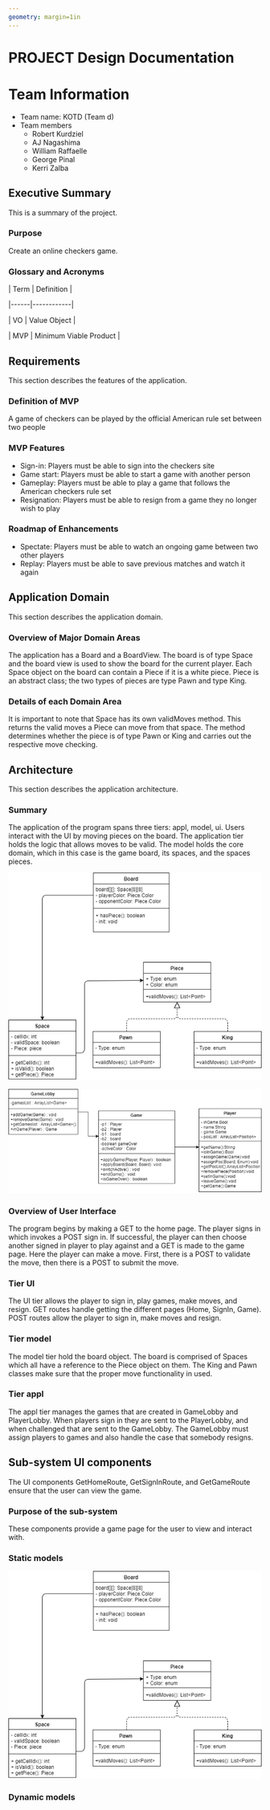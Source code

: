 ```yaml
---
geometry: margin=1in
---
```

# PROJECT Design Documentation


# Team Information
* Team name: KOTD (Team d)
* Team members
    * Robert Kurdziel
    * AJ Nagashima
    * William Raffaelle
    * George Pinal
    * Kerri Zalba

## Executive Summary

This is a summary of the project.

### Purpose
Create an online checkers game.

### Glossary and Acronyms


| Term | Definition |

|------|------------|

| VO | Value Object |

| MVP | Minimum Viable Product |


## Requirements

This section describes the features of the application.


### Definition of MVP
A game of checkers can be played by the official American rule set between two people

### MVP Features
* Sign-in: Players must be able to sign into the checkers site
* Game start: Players must be able to start a game with another person
* Gameplay: Players must be able to play a game that follows the American checkers rule set
* Resignation: Players must be able to resign from a game they no longer wish to play

### Roadmap of Enhancements
* Spectate: Players must be able to watch an ongoing game between two other players
* Replay: Players must be able to save previous matches and watch it again


## Application Domain

This section describes the application domain.

### Overview of Major Domain Areas

The application has a Board and a BoardView. The board is of type Space and the board view is used to show
the board for the current player. Each Space object on the board can contain a Piece if it is a white piece. Piece is
an abstract class; the two types of pieces are type Pawn and type King. 

### Details of each Domain Area

It is important to note that Space has its own validMoves method. This returns the valid moves a Piece can move from
that space. The method determines whether the piece is of type Pawn or King and carries out the respective move checking.

## Architecture

This section describes the application architecture.

### Summary

The application of the program spans three tiers: appl, model, ui. Users interact with the UI by moving 
pieces on the board. The application tier holds the logic that allows moves to be valid. The model holds the core 
domain, which in this case is the game board, its spaces, and the spaces pieces. 

![](board.png)


![](game.png)

### Overview of User Interface

The program begins by making a GET to the home page. The player signs in which invokes a POST sign in. If successful,
the player can then choose another signed in player to play against and a GET is made to the game page. Here the player
can make a move. First, there is a POST to validate the move, then there is a POST to submit the move.

### Tier UI

The UI tier allows the player to sign in, play games, make moves, and resign. GET routes handle getting the different
pages (Home, SignIn, Game). POST routes allow the player to sign in, make moves and resign.

### Tier model

The model tier hold the board object. The board is comprised of Spaces which all have a reference to the Piece object 
on them. The King and Pawn classes make sure that the proper move functionality in used.

### Tier appl

The appl tier manages the games that are created in GameLobby and PlayerLobby. When players sign in they are sent to the 
PlayerLobby, and when challenged that are sent to the GameLobby. The GameLobby must assign players to games and also handle
the case that somebody resigns. 

## Sub-system UI components

The UI components GetHomeRoute, GetSignInRoute, and GetGameRoute ensure that the user can view the game. 

### Purpose of the sub-system

These components provide a game page for the user to view and interact with. 

### Static models

![Board UML](board.png)

### Dynamic models